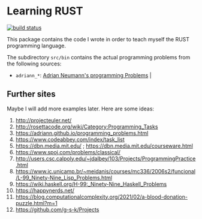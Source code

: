 # Learning RUST

[![build status](https://github.com/tom65536/learning-rust/workflows/master/badge.svg)](https://github.com/tom65536/learning-rust/actions)

This package contains the code I wrote in order to teach myself the
RUST programming language.

The subdirectory `src/bin` contains the actual programming problems from the following sources:

* `adriann_*`: [Adrian Neumann's programming Problems](https://adriann.github.io/programming_problems.html) |

## Further sites

Maybe I will add more examples later. Here are some ideas:

1. http://projecteuler.net/
2. http://rosettacode.org/wiki/Category:Programming_Tasks
3. https://adriann.github.io/programming_problems.html
4. https://www.codeabbey.com/index/task_list
5. https://dbn.media.mit.edu/ ; https://dbn.media.mit.edu/courseware.html
6. https://www.spoj.com/problems/classical/
7. http://users.csc.calpoly.edu/~jdalbey/103/Projects/ProgrammingPractice.html
8. https://www.ic.unicamp.br/~meidanis/courses/mc336/2006s2/funcional/L-99_Ninety-Nine_Lisp_Problems.html
9. https://wiki.haskell.org/H-99:_Ninety-Nine_Haskell_Problems
10. https://happynerds.net/
11. https://blog.computationalcomplexity.org/2021/02/a-blood-donation-puzzle.html?m=1
12. https://github.com/g-s-k/Projects
